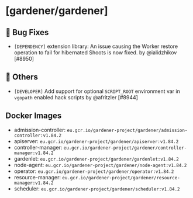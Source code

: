 # [gardener/gardener]

## 🐛 Bug Fixes

- `[DEPENDENCY]` extension library: An issue causing the Worker restore operation to fail for hibernated Shoots is now fixed. by @ialidzhikov [#8950]
## 🏃 Others

- `[DEVELOPER]` Add support for optional `SCRIPT_ROOT` environment var in `vgopath` enabled hack scripts by @afritzler [#8944]

## Docker Images
- admission-controller: `eu.gcr.io/gardener-project/gardener/admission-controller:v1.84.2`
- apiserver: `eu.gcr.io/gardener-project/gardener/apiserver:v1.84.2`
- controller-manager: `eu.gcr.io/gardener-project/gardener/controller-manager:v1.84.2`
- gardenlet: `eu.gcr.io/gardener-project/gardener/gardenlet:v1.84.2`
- node-agent: `eu.gcr.io/gardener-project/gardener/node-agent:v1.84.2`
- operator: `eu.gcr.io/gardener-project/gardener/operator:v1.84.2`
- resource-manager: `eu.gcr.io/gardener-project/gardener/resource-manager:v1.84.2`
- scheduler: `eu.gcr.io/gardener-project/gardener/scheduler:v1.84.2`
